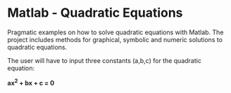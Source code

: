 # Matlab - Quadratic Equations

Pragmatic examples on how to solve quadratic equations with Matlab. The project includes methods for graphical, symbolic and numeric solutions to quadratic equations. 

The user will have to input three constants (a,b,c) for the quadratic equation:

**ax<sup>2</sup> + bx + c = 0**



